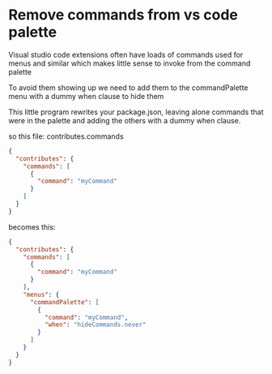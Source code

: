 # Remove commands from vs code palette

Visual studio code extensions often have loads of commands used for menus and similar which makes little sense to invoke from the command palette

To avoid them showing up we need to add them to the commandPalette menu with a dummy when clause to hide them

This little program rewrites your package.json, leaving alone commands that were in the palette and adding the others with a dummy when clause.

so this file:
contributes.commands

```json
{
  "contributes": {
    "commands": [
      {
        "command": "myCommand"
      }
    ]
  }
}
```

becomes this:

```json
{
  "contributes": {
    "commands": [
      {
        "command": "myCommand"
      }
    ],
    "menus": {
      "commandPalette": [
        {
          "command": "myCommand",
          "when": "hideCommands.never"
        }
      ]
    }
  }
}
```
